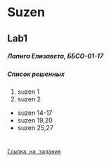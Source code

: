 # Suzen #
## Lab1 ##
##### Лапига Елизавета, ББСО-01-17 ####
##### _Список решенных_ #####
1. suzen 1
2. suzen 2
* suzen 14-17
* suzen 19,20
* suzen 25,27
# #
[`Ссылка на задания`](http://escape.myctf.ru/)
